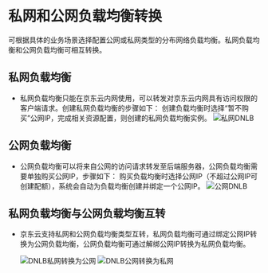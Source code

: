 # 私网和公网负载均衡转换

  可根据具体的业务场景选择配置公网或私网类型的分布网络负载均衡。私网负载均衡和公网负载均衡可相互转换。

## 私网负载均衡

- 私网负载均衡只能在京东云内网使用，可以转发对京东云内网具有访问权限的客户端请求。创建私网负载均衡的步骤如下：
  创建负载均衡时选择“暂不购买”公网IP，完成相关资源配置，则创建的私网负载均衡实例。
  ![私网DNLB](../../../../image/Networking/DNLB/DNLB-XXX.png)
## 公网负载均衡

- 公网负载均衡可以将来自公网的访问请求转发至后端服务器，公网负载均衡需要单独购买公网IP，步骤如下：
    购买负载均衡时选择公网IP（不超过公网IP可创建配额），系统会自动为负载均衡创建并绑定一个公网IP。
  ![公网DNLB](../../../../image/Networking/DNLB/DNLB-XXX.png)

## 私网负载均衡与公网负载均衡互转

- 京东云支持私网和公网负载均衡类型互转，私网负载均衡可通过绑定公网IP转换为公网负载均衡，公网负载均衡可通过解绑公网IP转换为私网负载均衡。

  ![DNLB私网转换为公网](../../../../image/Networking/DNLB/DNLB-XXX.png)
  ![DNLB公网转换为私网](../../../../image/Networking/DNLB/DNLB-XXX.png)

	


	
